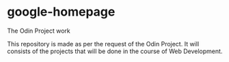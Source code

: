 # google-homepage
The Odin Project work

This repository is made as per the request of the Odin Project. 
It will consists of the projects that will be done in the course of Web Development. 
